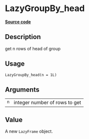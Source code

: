 
# LazyGroupBy_head

[**Source code**](https://github.com/pola-rs/r-polars/tree/main/R/lazyframe__group_by.R#L58)

## Description

get n rows of head of group

## Usage

<pre><code class='language-R'>LazyGroupBy_head(n = 1L)
</code></pre>

## Arguments

<table>
<tr>
<td style="white-space: nowrap; font-family: monospace; vertical-align: top">
<code id="LazyGroupBy_head_:_n">n</code>
</td>
<td>
integer number of rows to get
</td>
</tr>
</table>

## Value

A new <code>LazyFrame</code> object.
